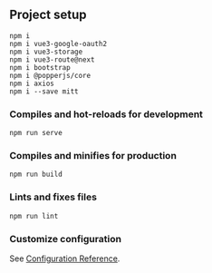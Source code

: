 ## Project setup
```
npm i
npm i vue3-google-oauth2
npm i vue3-storage
npm i vue3-route@next
npm i bootstrap
npm i @popperjs/core
npm i axios
npm i --save mitt
```

### Compiles and hot-reloads for development
```
npm run serve
```

### Compiles and minifies for production
```
npm run build
```

### Lints and fixes files
```
npm run lint
```

### Customize configuration
See [Configuration Reference](https://cli.vuejs.org/config/).
